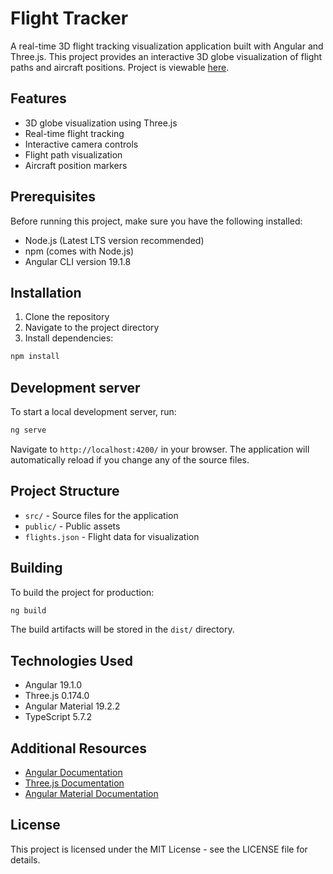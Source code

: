 # Flight Tracker

A real-time 3D flight tracking visualization application built with Angular and Three.js. This project provides an interactive 3D globe visualization of flight paths and aircraft positions. Project is viewable [here](https://mstacy.github.io/flighttracker/).

## Features

-   3D globe visualization using Three.js
-   Real-time flight tracking
-   Interactive camera controls
-   Flight path visualization
-   Aircraft position markers

## Prerequisites

Before running this project, make sure you have the following installed:

-   Node.js (Latest LTS version recommended)
-   npm (comes with Node.js)
-   Angular CLI version 19.1.8

## Installation

1. Clone the repository
2. Navigate to the project directory
3. Install dependencies:

```bash
npm install
```

## Development server

To start a local development server, run:

```bash
ng serve
```

Navigate to `http://localhost:4200/` in your browser. The application will automatically reload if you change any of the source files.

## Project Structure

-   `src/` - Source files for the application
-   `public/` - Public assets
-   `flights.json` - Flight data for visualization

## Building

To build the project for production:

```bash
ng build
```

The build artifacts will be stored in the `dist/` directory.

## Technologies Used

-   Angular 19.1.0
-   Three.js 0.174.0
-   Angular Material 19.2.2
-   TypeScript 5.7.2

## Additional Resources

-   [Angular Documentation](https://angular.dev/)
-   [Three.js Documentation](https://threejs.org/docs/)
-   [Angular Material Documentation](https://material.angular.io/)

## License

This project is licensed under the MIT License - see the LICENSE file for details.
